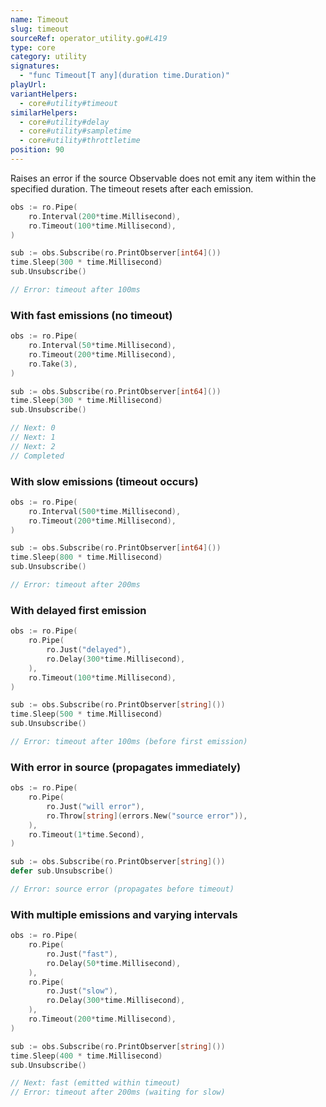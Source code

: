 ```yaml
---
name: Timeout
slug: timeout
sourceRef: operator_utility.go#L419
type: core
category: utility
signatures:
  - "func Timeout[T any](duration time.Duration)"
playUrl:
variantHelpers:
  - core#utility#timeout
similarHelpers:
  - core#utility#delay
  - core#utility#sampletime
  - core#utility#throttletime
position: 90
---
```


Raises an error if the source Observable does not emit any item within the specified duration. The timeout resets after each emission.

```go
obs := ro.Pipe(
    ro.Interval(200*time.Millisecond),
    ro.Timeout(100*time.Millisecond),
)

sub := obs.Subscribe(ro.PrintObserver[int64]())
time.Sleep(300 * time.Millisecond)
sub.Unsubscribe()

// Error: timeout after 100ms
```

### With fast emissions (no timeout)

```go
obs := ro.Pipe(
    ro.Interval(50*time.Millisecond),
    ro.Timeout(200*time.Millisecond),
    ro.Take(3),
)

sub := obs.Subscribe(ro.PrintObserver[int64]())
time.Sleep(300 * time.Millisecond)
sub.Unsubscribe()

// Next: 0
// Next: 1
// Next: 2
// Completed
```

### With slow emissions (timeout occurs)

```go
obs := ro.Pipe(
    ro.Interval(500*time.Millisecond),
    ro.Timeout(200*time.Millisecond),
)

sub := obs.Subscribe(ro.PrintObserver[int64]())
time.Sleep(800 * time.Millisecond)
sub.Unsubscribe()

// Error: timeout after 200ms
```

### With delayed first emission

```go
obs := ro.Pipe(
    ro.Pipe(
        ro.Just("delayed"),
        ro.Delay(300*time.Millisecond),
    ),
    ro.Timeout(100*time.Millisecond),
)

sub := obs.Subscribe(ro.PrintObserver[string]())
time.Sleep(500 * time.Millisecond)
sub.Unsubscribe()

// Error: timeout after 100ms (before first emission)
```

### With error in source (propagates immediately)

```go
obs := ro.Pipe(
    ro.Pipe(
        ro.Just("will error"),
        ro.Throw[string](errors.New("source error")),
    ),
    ro.Timeout(1*time.Second),
)

sub := obs.Subscribe(ro.PrintObserver[string]())
defer sub.Unsubscribe()

// Error: source error (propagates before timeout)
```

### With multiple emissions and varying intervals

```go
obs := ro.Pipe(
    ro.Pipe(
        ro.Just("fast"),
        ro.Delay(50*time.Millisecond),
    ),
    ro.Pipe(
        ro.Just("slow"),
        ro.Delay(300*time.Millisecond),
    ),
    ro.Timeout(200*time.Millisecond),
)

sub := obs.Subscribe(ro.PrintObserver[string]())
time.Sleep(400 * time.Millisecond)
sub.Unsubscribe()

// Next: fast (emitted within timeout)
// Error: timeout after 200ms (waiting for slow)
```